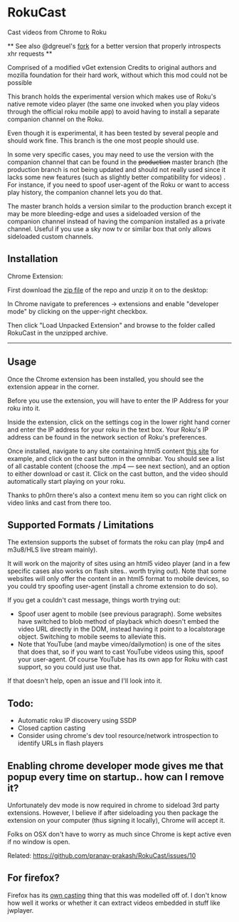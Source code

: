 # RokuCast
Cast videos from Chrome to Roku

** See also @dgreuel's [fork](https://github.com/dgreuel/RokuKast) for a better version that properly introspects xhr requests **

Comprised of a modified vGet extension
Credits to original authors and mozilla foundation for their hard work, without which this mod could not be possible

This branch holds the experimental version which makes use of Roku's native remote video player (the same one invoked when you play videos through the official roku mobile app) to avoid having to install a separate companion channel on the Roku.

Even though it is experimental, it has been tested by several people and should work fine. This branch is the one most people should use.

In some very specific cases, you may need to use the version with the companion channel that can be found in the ~~production~~ master branch (the production branch is not being updated and should not really used since it lacks some new features (such as slightly better compatibility for videos) . For instance, if you need to spoof user-agent of the Roku or want to access play history, the companion channel lets you do that.

The master branch holds a version similar to the production branch except it may be more bleeding-edge and uses a sideloaded version of the companion channel instead of having the companion installed as a private channel. Useful if you use a sky now tv or similar box that only allows sideloaded custom channels.

## Installation

Chrome Extension:

First download the [zip file](https://github.com/pranav-prakash/RokuCast/archive/playOnRoku.zip) of the repo and unzip it on to the desktop:

In Chrome navigate to preferences -> extensions and enable "developer mode" by clicking on the upper-right checkbox.

Then click "Load Unpacked Extension" and browse to the folder called RokuCast in the unzipped archive.

---


## Usage

Once the Chrome extension has been installed, you should see the extension appear in the corner.

Before you use the extension, you will have to enter the IP Address for your roku into it.

Inside the extension, click on the settings cog in the lower right hand corner and enter the IP address for your roku in the text box. Your Roku's IP address can be found in the network section of Roku's preferences.

Once installed, navigate to any site containing html5 content [this site](http://camendesign.com/code/video_for_everybody/test.html) for example, and click on the cast button in the omnibar. You should see a list of all castable content (choose the .mp4 — see next section), and an option to either download or cast it. Click on the cast button, and the video should automatically start playing on your roku.

Thanks to ph0rn there's also a context menu item so you can right click on video links and cast from there too.

## Supported Formats / Limitations

The extension supports the subset of formats the roku can play (mp4 and m3u8/HLS live stream mainly). 

It will work on the majority of sites using an html5 video player (and in a few specific cases also works on flash sites.. worth trying out). Note that some websites will only offer the content in an html5 format to mobile devices, so you could try spoofing user-agent (install a chrome extension to do so).

If you get a couldn't cast message, things worth trying out:

* Spoof user agent to mobile (see previous paragraph). Some websites have switched to blob method of playback which doesn't embed the video URL directly in the DOM, instead having it point to a localstorage object. Switching to mobile seems to alleviate this.
* Note that YouTube (and maybe vimeo/dailymotion) is one of the sites that does that, so if you want to cast YouTube videos using this, spoof your user-agent. Of course YouTube has its own app for Roku with cast support, so you could just use that.

If that doesn't help, open an issue and I'll look into it.

## Todo:

* Automatic roku IP discovery using SSDP
* Closed caption casting  
* Consider using chrome's dev tool resource/network introspection to identify URLs in flash players

## Enabling chrome developer mode gives me that popup every time on startup.. how can I remove it?

Unfortunately dev mode is now required in chrome to sideload 3rd party extensions. However, I believe if after sideloading you then package the extension on your computer (thus signing it locally), Chrome will accept it.

Folks on OSX don't have to worry as much since Chrome is kept active even if no window is open.

Related: https://github.com/pranav-prakash/RokuCast/issues/10

## For firefox?

Firefox has its [own casting](http://starkravingfinkle.org/blog/2014/06/firefox-for-android-casting-videos-and-roku-support-ready-to-test-in-nightly/) thing that this was modelled off of. I don't know how well it works or whether it can extract videos embedded in stuff like jwplayer.


